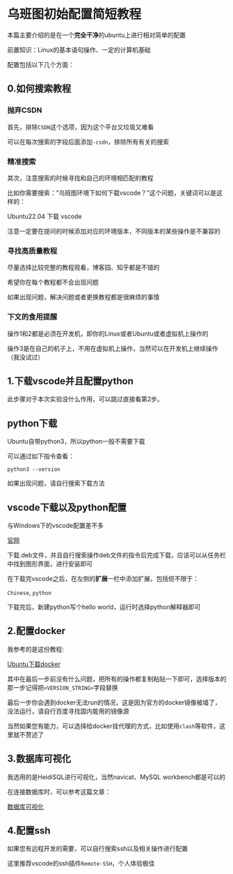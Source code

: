 # 乌班图初始配置简短教程
本篇主要介绍的是在一个**完全干净**的ubuntu上进行相对简单的配置

前置知识：Linux的基本语句操作、一定的计算机基础

配置包括以下几个方面：
## 0.如何搜索教程
### 抛弃CSDN
首先，排除`CSDN`这个选项，因为这个平台又垃圾又难看

可以在每次搜索的字段后面添加`-csdn`，排除所有有关的搜索
### 精准搜索
其次，注意搜索的时候寻找和自己的环境相匹配的教程

比如你需要搜索：“乌班图环境下如何下载vscode？”这个问题，关键词可以是这样的：

Ubuntu22.04 下载 vscode

注意一定要在提问的时候添加对应的环境版本，不同版本的某些操作是不兼容的
### 寻找高质量教程
尽量选择比较完整的教程观看，博客园、知乎都是不错的

希望你在每个教程都不会出现问题

如果出现问题，解决问题或者更换教程都是很麻烦的事情
### 下文的食用提醒
操作1和2都是必须在开发机，即你的Linux或者Ubuntu或者虚拟机上操作的

操作3是在自己的机子上，不用在虚拟机上操作，当然可以在开发机上继续操作（我没试过）
## 1.下载vscode并且配置python
此步骤对于本次实验没什么作用，可以跳过直接看第2步。
## python下载
Ubuntu自带python3，所以python一般不需要下载

可以通过如下指令查看：
```
python3 --version
```
如果出现问题，请自行搜索下载方法

## vscode下载以及python配置
与Windows下的vscode配置差不多

[官网](https://code.visualstudio.com/download)

下载.deb文件，并且自行搜索操作deb文件的指令后完成下载，应该可以从任务栏中找到图形界面，进行安装即可

在下载完vscode之后，在左侧的**扩展**一栏中添加扩展，包括但不限于：

`Chinese`, `python`

下载完后，新建python写个hello world，运行时选择python解释器即可

## 2.配置docker
我参考的是这份教程:

[Ubuntu下载docker](https://www.runoob.com/docker/ubuntu-docker-install.html)

其中在最后一步前没有什么问题，把所有的操作都复制粘贴一下即可，选择版本的那一步记得把`<VERSION_STRING>`字段替换

最后一步你会遇到docker无法run的情况，这是因为官方的docker镜像被墙了，没法运行，请自行百度寻找国内能用的镜像源

当然如果您有能力，可以选择给docker挂代理的方式，比如使用`clash`等软件，这里就不赘述了

## 3.数据库可视化

我选用的是HeidiSQL进行可视化，当然navicat、MySQL workbench都是可以的

在连接数据库时，可以参考这篇文章：

[数据库可视化](https://zhuanlan.zhihu.com/p/687413801)
## 4.配置ssh
如果您有远程开发的需要，可以自行搜索ssh以及相关操作进行配置

这里推荐vscode的ssh插件`Remote-SSH`，个人体验极佳
